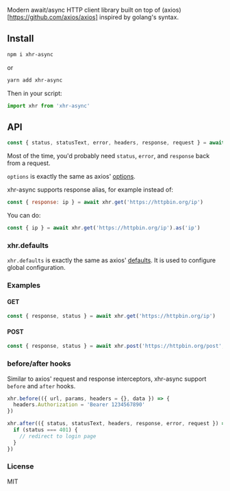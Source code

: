 Modern await/async HTTP client library built on top of (axios)[https://github.com/axios/axios] inspired by golang's syntax.

## Install

```bash
npm i xhr-async
```

or

```bash
yarn add xhr-async
```

Then in your script:

```javascript
import xhr from 'xhr-async'
```

## API

```javascript
const { status, statusText, error, headers, response, request } = await xhr.[get|post|delete|head|options|trace](url, options)
```

Most of the time, you'd probably need `status`, `error`, and `response` back from a request.

`options` is exactly the same as axios' [options](https://github.com/axios/axios#request-config).

xhr-async supports response alias, for example instead of:

```javascript
const { response: ip } = await xhr.get('https://httpbin.org/ip')
```

You can do:

```javascript
const { ip } = await xhr.get('https://httpbin.org/ip').as('ip')
```

### xhr.defaults

`xhr.defaults` is exactly the same as axios' [defaults](https://github.com/axios/axios#config-defaults). It is used to configure global configuration.

### Examples

#### GET

```javascript
const { response, status } = await xhr.get('https://httpbin.org/ip')
```

#### POST

```javascript
const { response, status } = await xhr.post('https://httpbin.org/post', { data: { name: 'xhr-async', timestamp: new Date() } })
```

### before/after hooks

Similar to axios' request and response interceptors, xhr-async support `before` and `after` hooks.

```javascript
xhr.before(({ url, params, headers = {}, data }) => {
  headers.Authorization = 'Bearer 1234567890'
})
```

```javascript
xhr.after(({ status, statusText, headers, response, error, request }) => {
  if (status === 401) {
    // redirect to login page
  }
})
```

### License

MIT